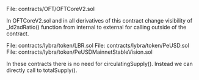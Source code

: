 File: contracts/OFT/OFTCoreV2.sol

In OFTCoreV2.sol and in all derivatives of this contract change visibility of _ld2sdRatio() function from internal to external for calling outside of the contract.

File: contracts/lybra/token/LBR.sol
File: contracts/lybra/token/PeUSD.sol
File: contracts/lybra/token/PeUSDMainnetStableVision.sol

In these contracts there is no need for circulatingSupply(). Instead we can directly call to totalSupply().